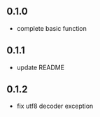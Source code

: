 ## 0.1.0

- complete basic function

## 0.1.1

- update README

## 0.1.2

- fix utf8 decoder exception